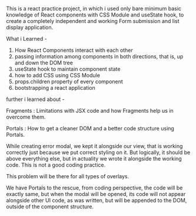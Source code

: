 This is a react practice project, in which i used only bare minimum basic knowledge of
React components with CSS Module and useState hook, to create a completely independent
and working Form submission and list display application.

What i Learned -
1. How React Components interact with each other
2. passing information among components in both directions, that is, up and down the DOM tree
3. useState hook to maintain component state
4. how to add CSS using CSS Module
5. props.children property of every component
6. bootstrapping a react application

further i learned about -

Fragments : Limitations with JSX code and how Fragments help us in overcome them.


Portals : How to get a cleaner DOM and a better code structure using Portals.

While creating error modal, we kept it alongside our view, that is working correctly just because
we put correct styling on it. But logically, it should be above everything else, but in actuality
we wrote it alongside the working code. This is not a good coding practice.

This problem will be there for all types of overlays.

We have Portals to the rescue, from coding perspective, the code will be exactly same, but when
the modal will be opened, its code will not appear alongside other UI code, as was written, but
will be appended to the DOM, outside of the component structure.
